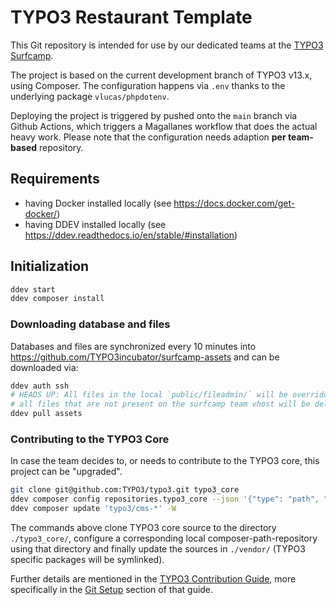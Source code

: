 # TYPO3 Restaurant Template

This Git repository is intended for use by our dedicated teams at the [TYPO3 Surfcamp](https://surfcamp.typo3.com/).

The project is based on the current development branch of TYPO3 v13.x, using Composer. The configuration happens via
`.env` thanks to the underlying package `vlucas/phpdotenv`.

Deploying the project is triggered by pushed onto the `main` branch via Github Actions, which triggers a Magallanes
workflow that does the actual heavy work. Please note that the configuration needs adaption **per team-based** repository.

## Requirements

* having Docker installed locally (see https://docs.docker.com/get-docker/)
* having DDEV installed locally (see https://ddev.readthedocs.io/en/stable/#installation)


## Initialization

```sh
ddev start
ddev composer install
```

### Downloading database and files

Databases and files are synchronized every 10 minutes into
https://github.com/TYPO3incubator/surfcamp-assets and can be downloaded via:

```sh
ddev auth ssh
# HEADS UP: All files in the local `public/fileadmin/` will be overridden, that means:
# all files that are not present on the surfcamp team vhost will be deleted from fileadmin
ddev pull assets
```

### Contributing to the TYPO3 Core

In case the team decides to, or needs to contribute to the TYPO3 core, this project can be "upgraded".

```sh
git clone git@github.com:TYPO3/typo3.git typo3_core
ddev composer config repositories.typo3_core --json '{"type": "path", "url": "typo3_core/typo3/sysext/*"}'
ddev composer update 'typo3/cms-*' -W
```

The commands above clone TYPO3 core source to the directory `./typo3_core/`, configure
a corresponding local composer-path-repository using that directory and finally
update the sources in `./vendor/` (TYPO3 specific packages will be symlinked).

Further details are mentioned in the [TYPO3 Contribution Guide](https://docs.typo3.org/m/typo3/guide-contributionworkflow/main/en-us/Index.html),
more specifically in the [Git Setup](https://docs.typo3.org/m/typo3/guide-contributionworkflow/main/en-us/Setup/Git/Index.html) section of that guide.
